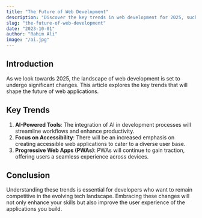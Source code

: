 ```yaml
---
title: "The Future of Web Development"
description: "Discover the key trends in web development for 2025, such as the rise of AI-powered tools and heightened focus on accessibility. Learn how these developments are transforming web applications and what developers must understand to remain competitive in the future."
slug: "the-future-of-web-development"
date: "2023-10-01"
author: "Rahim Ali" 
image: "/ai.jpg"  
---
```


## Introduction

As we look towards 2025, the landscape of web development is set to undergo significant changes. This article explores the key trends that will shape the future of web applications.

## Key Trends

1. **AI-Powered Tools**: The integration of AI in development processes will streamline workflows and enhance productivity.
2. **Focus on Accessibility**: There will be an increased emphasis on creating accessible web applications to cater to a diverse user base.
3. **Progressive Web Apps (PWAs)**: PWAs will continue to gain traction, offering users a seamless experience across devices.

## Conclusion

Understanding these trends is essential for developers who want to remain competitive in the evolving tech landscape. Embracing these changes will not only enhance your skills but also improve the user experience of the applications you build.